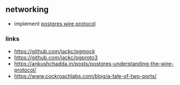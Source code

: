 ## networking

- implement [postgres wire protocol](https://www.postgresql.org/docs/current/protocol-overview.html)


### links
- https://github.com/jackc/pgmock
- https://github.com/jackc/pgproto3
- https://ankushchadda.in/posts/postgres-understanding-the-wire-protocol/
- https://www.cockroachlabs.com/blog/a-tale-of-two-ports/